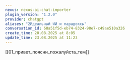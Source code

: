 ```yaml
---
nexus: nexus-ai-chat-importer
plugin_version: "1.2.0"
provider: chatgpt
aliases: "2Идеальный ИИ и парадоксы"
conversation_id: 68a51f5d-eb74-8324-98e7-c49ae510a326
create_time: 20.08.2025 at 8:05
update_time: 23.08.2025 at 11:23
---
```

[[01_привет_поясни_пожалуйста_тем]]